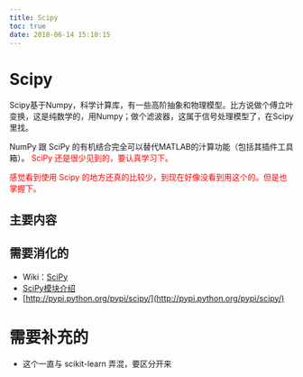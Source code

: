 ```yaml
---
title: Scipy
toc: true
date: 2018-06-14 15:10:15
---
```



# Scipy

Scipy基于Numpy，科学计算库，有一些高阶抽象和物理模型。比方说做个傅立叶变换，这是纯数学的，用Numpy；做个滤波器，这属于信号处理模型了，在Scipy里找。

NumPy 跟 SciPy 的有机结合完全可以替代MATLAB的汁算功能（包括其插件工具箱）。<span style="color:red;"> SciPy 还是很少见到的，要认真学习下。</span>

<span style="color:red;">感觉看到使用 Scipy 的地方还真的比较少，到现在好像没看到用这个的。但是也掌握下。</span>

## 主要内容



## 需要消化的

- Wiki：[SciPy](https://www.wikiwand.com/zh-hans/SciPy)
- [SciPy模块介绍](http://blog.csdn.net/nkwangjie/article/details/17503941)
- [http://pypi.python.org/pypi/scipy/](http://pypi.python.org/pypi/scipy/)




# 需要补充的

- 这个一直与 scikit-learn 弄混，要区分开来
